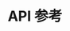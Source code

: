 ---
title: API 参考
toc-group-name: labs-solidworks-swex
order: 7
redirect-to: https://docs.codestack.net/swex/add-in
toc: true
---